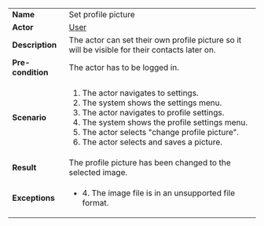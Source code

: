 <table>
    <tr>
        <td>
            <strong>Name</strong>
        </td>
        <td>
            Set profile picture
        </td>
    </tr>
    <tr>
        <td>
            <strong>Actor</strong>
        </td>
        <td>
            <a href="../index-user.md">User</a>
        </td>
    </tr>
    <tr>
        <td>
            <strong>Description</strong>            
        </td>
        <td>
            The actor can set their own profile picture so it will be visible for their contacts later on.
        </td>
    </tr>
    <tr>
        <td>
            <strong>Pre-condition</strong>
        </td>
        <td>
            The actor has to be logged in.
        </td>
    </tr>
    <tr>
        <td>
            <strong>Scenario</strong>
        </td>
        <td>
            <ol>
                <li>
                    The actor navigates to settings.
                </li>
                <li>
                    The system shows the settings menu.
                </li>
                <li>
                    The actor navigates to profile settings.
                </li>
                <li>
                    The system shows the profile settings menu.
                </li>
                <li>
                    The actor selects "change profile picture".
                </li>
                <li>
                    The actor selects and saves a picture.
                </li>
            </ol>
        </td>
    </tr>
    <tr>
        <td>
            <strong>Result</strong>
        </td>
        <td>
            The profile picture has been changed to the selected image.
        </td>
    </tr>
    <tr>
        <td>
            <strong>Exceptions</strong>
        </td>
        <td>
            <ul>
                <li>
                    4. The image file is in an unsupported file format.
                </li>
            </ul>
        </td>
    </tr>      
</table>

